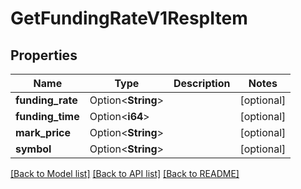 # GetFundingRateV1RespItem

## Properties

Name | Type | Description | Notes
------------ | ------------- | ------------- | -------------
**funding_rate** | Option<**String**> |  | [optional]
**funding_time** | Option<**i64**> |  | [optional]
**mark_price** | Option<**String**> |  | [optional]
**symbol** | Option<**String**> |  | [optional]

[[Back to Model list]](../README.md#documentation-for-models) [[Back to API list]](../README.md#documentation-for-api-endpoints) [[Back to README]](../README.md)


